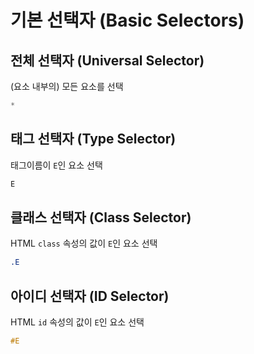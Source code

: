 # 기본 선택자 (Basic Selectors)

## 전체 선택자 (Universal Selector)

(요소 내부의) 모든 요소를 선택

```css
*
```

## 태그 선택자 (Type Selector)

태그이름이 `E`인 요소 선택

```css
E
```

## 클래스 선택자 (Class Selector)

HTML `class` 속성의 값이 `E`인 요소 선택

```css
.E
```

## 아이디 선택자 (ID Selector)

HTML `id` 속성의 값이 `E`인 요소 선택

```css
#E
```
